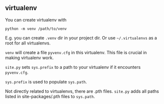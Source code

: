 ## virtualenv

You can create virtualenv with 
```shell
python -m venv /path/to/venv
```

E.g. you can create `.venv` dir in your project dir.
Or use `~/.virtualenvs` as a root for all virtualenvs.

`venv` will create a file `pyvenv.cfg` in this virtualenv.
This file is crucial in making virtualenv work.

`site.py` sets `sys.prefix` to a path to your virtualenv if it 
encounters `pyvenv.cfg`.

`sys.prefix` is used to populate `sys.path`.

Not directly related to virtualenvs, there are <name>.pth files. 
`site.py` adds all paths listed in site-packages/<name>.pth files to `sys.path`.